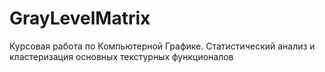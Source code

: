 # GrayLevelMatrix
Курсовая работа по Компьютерной Графике. Статистический анализ и кластеризация основных текстурных функционалов


